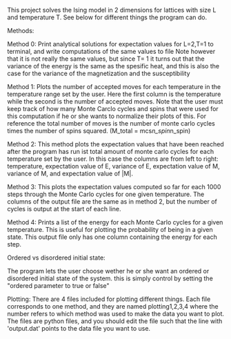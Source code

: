 This project solves the Ising model in 2 dimensions for lattices with size L and temperature T.
See below for different things the program can do.

Methods:

Method 0: Print analytical solutions for expectation values for L=2,T=1 to terminal, and write computations of the same values to file
Note however that it is not really the same values, but since T= 1 it turns out that the variance of the energy is the same as the spesific heat, and this is also the case for the variance of the magnetization and the susceptibility

Method 1: Plots the number of accepted moves for each temperature in the temperature range set by the user. Here the first column is the temperature while the second is the number of accepted moves. Note that the user must keep track of how many Monte Carclo cycles and spins that were used for this computation if he or she wants to normalize their plots of this. For reference the total number of moves is the number of monte carlo cycles times the number of spins squared. (M_total = mcs*n_spin*n_spin)

Method 2: This method plots the expectation values that have been reached after the program has run ist total amount of monte carlo cycles for each temperature set by the user. In this case the columns are from left to right: temperature, expectation value of E, variance of E, expectation value of M, variance of M, and expectation value of |M|.

Method 3: This plots the expectation values computed so far for each 1000 steps through the Monte Carlo cycles for one given temperature. The columns of the output file are the same as in method 2, but the number of cycles is output at the start of each line.

Method 4: Prints a list of the energy for each Monte Carlo cycles for a given temperature. This is useful for plotting the probability of being in a given state. This output file only has one column containing the energy for each step.


Ordered vs disordered initial state:

The program lets the user choose wether he or she want an ordered or disordered initial state of the system.
this is simply control by setting the "ordered parameter to true or false"




Plotting:
There are 4 files included for plotting different things. Each file corresponds to one method, and they are named plotting1,2,3,4 where the number refers to which method was used to make the data you want to plot.
The files are python files, and you should edit the file such that the line with 'output.dat' points to the data file you want to use.
